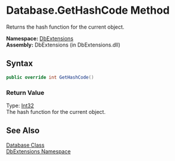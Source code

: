 Database.GetHashCode Method
===========================
Returns the hash function for the current object.

**Namespace:** [DbExtensions][1]  
**Assembly:** DbExtensions (in DbExtensions.dll)

Syntax
------

```csharp
public override int GetHashCode()
```

### Return Value
Type: [Int32][2]  
The hash function for the current object.

See Also
--------
[Database Class][3]  
[DbExtensions Namespace][1]  

[1]: ../README.md
[2]: http://msdn.microsoft.com/en-us/library/td2s409d
[3]: README.md